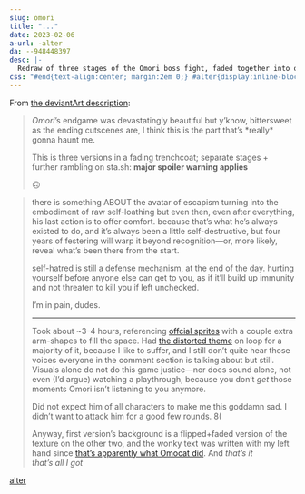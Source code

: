 ```yaml
---
slug: omori
title: "..."
date: 2023-02-06
a-url: -alter
da: --948448397
desc: |-
  Redraw of three stages of the Omori boss fight, faded together into one picture. Text is written in the upper and lower margins, but scribbled out.
css: "#end{text-align:center; margin:2em 0;} #alter{display:inline-block; text-align:center; text-transform:uppercase; padding:.15em .35em .25em; text-decoration:none; letter-spacing:.1em; font-size:1.15em; border:.15em #800000 solid;} #alter:hover,#alter:focus,#alter:active{color:red; border-color:#000;} #alter:before{content:'{';} #alter:after{content:'}';}"
---
```

From [the deviantArt description](https://www.deviantart.com/a-flyleaf/art/--948448397):
<blockquote class="da" markdown="1">
<i class="omo">Omori</i>’s endgame was devastatingly beautiful but y’know, bittersweet as the ending cutscenes are, I think this is the part that’s *really* gonna haunt me.

This is three versions in a fading trenchcoat; separate stages + further rambling on sta.sh: <b>major spoiler warning applies</b>

🙃
</blockquote>
<blockquote class="da" markdown="1">
there is something <em style="text-transform:uppercase;font-style:normal;">about</em> the avatar of escapism turning into the embodiment of raw self-loathing but even then, even after everything, his last action is to offer comfort. because that’s what he’s always existed to do, and it’s always been a little self-destructive, but four years of festering will warp it beyond recognition—or, more likely, reveal what’s been there from the start.

self-hatred is still a defense mechanism, at the end of the day. hurting yourself before anyone else can get to you, as if it’ll build up immunity and not threaten to kill you if left unchecked.

I’m in pain, dudes.

----

Took about ~3–4 hours, referencing [offcial sprites](https://omori.fandom.com/wiki/OMORI_(Enemy)#GALLERY) with a couple extra arm-shapes to fill the space. Had [the distorted theme](https://piped.video/watch?v=bKC8qqqLZ6A) on loop for a majority of it, because I like to suffer, and I still don’t quite hear those voices everyone in the comment section is talking about but still. Visuals alone do not do this game justice—nor does sound alone, not even (I’d argue) watching a playthrough, because you don’t *get* those moments Omori isn’t listening to you anymore.

Did not expect him of all characters to make me this goddamn sad. I didn’t want to attack him for a good few rounds. 8(

Anyway, first version’s background is a flipped+faded version of the texture on the other two, and the wonky text was written with my left hand since [that’s apparently what Omocat did](https://www.omocat-blog.com/post/189112408140/the-two-fonts-in-omori-one-was-written-with-my). And *that’s it <span style="display:inline-block">that’s all I got</span>*
</blockquote>

<p id="end"><a id="alter" href="omori-alter">alter</a></p>